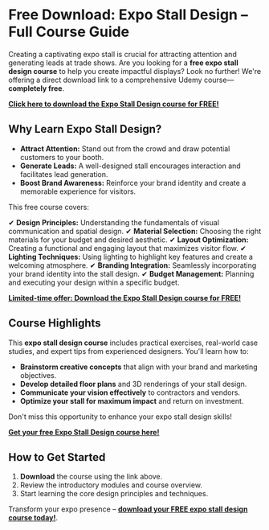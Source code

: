 # Free Download: Expo Stall Design – Full Course Guide

Creating a captivating expo stall is crucial for attracting attention and generating leads at trade shows. Are you looking for a **free expo stall design course** to help you create impactful displays? Look no further! We're offering a direct download link to a comprehensive Udemy course—**completely free**.

[**Click here to download the Expo Stall Design course for FREE!**](https://udemywork.com/expo-stall-design)

## Why Learn Expo Stall Design?

*   **Attract Attention:** Stand out from the crowd and draw potential customers to your booth.
*   **Generate Leads:** A well-designed stall encourages interaction and facilitates lead generation.
*   **Boost Brand Awareness:** Reinforce your brand identity and create a memorable experience for visitors.

This free course covers:

✔ **Design Principles:** Understanding the fundamentals of visual communication and spatial design.
✔ **Material Selection:** Choosing the right materials for your budget and desired aesthetic.
✔ **Layout Optimization:** Creating a functional and engaging layout that maximizes visitor flow.
✔ **Lighting Techniques:** Using lighting to highlight key features and create a welcoming atmosphere.
✔ **Branding Integration:** Seamlessly incorporating your brand identity into the stall design.
✔ **Budget Management:** Planning and executing your design within a specific budget.

[**Limited-time offer: Download the Expo Stall Design course for FREE!**](https://udemywork.com/expo-stall-design)

## Course Highlights

This **expo stall design course** includes practical exercises, real-world case studies, and expert tips from experienced designers. You'll learn how to:

*   **Brainstorm creative concepts** that align with your brand and marketing objectives.
*   **Develop detailed floor plans** and 3D renderings of your stall design.
*   **Communicate your vision effectively** to contractors and vendors.
*   **Optimize your stall for maximum impact** and return on investment.

Don't miss this opportunity to enhance your expo stall design skills!

[**Get your free Expo Stall Design course here!**](https://udemywork.com/expo-stall-design)

## How to Get Started

1.  **Download** the course using the link above.
2.  Review the introductory modules and course overview.
3.  Start learning the core design principles and techniques.

Transform your expo presence – **[download your FREE expo stall design course today!](https://udemywork.com/expo-stall-design)**.
